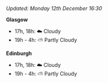*Updated: Monday 12th December 16:30*

**Glasgow**

* 17h, 18h: :cloud: Cloudy
* 19h - 4h: :partly_sunny: Partly Cloudy

**Edinburgh**

* 17h, 18h: :cloud: Cloudy
* 19h - 4h: :partly_sunny: Partly Cloudy
